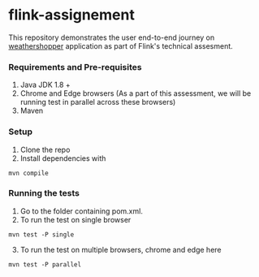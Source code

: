 # flink-assignement
This repository demonstrates the user end-to-end journey on [weathershopper](https://weathershopper.pythonanywhere.com/) application as part of Flink's technical assesment.

### Requirements and Pre-requisites
1. Java JDK 1.8 +
2. Chrome and Edge browsers (As a part of this assessment, we will be running test in parallel across these browsers)
3. Maven 

### Setup
1. Clone the repo
2. Install dependencies with
```
mvn compile
```
### Running the tests
1. Go to the folder containing pom.xml.
2. To run the test on single browser
```
mvn test -P single
```
3. To run the test on multiple browsers, chrome and edge here
```
mvn test -P parallel
```
 

